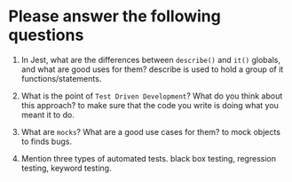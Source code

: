 # Please answer the following questions

1.  In Jest, what are the differences between `describe()` and `it()` globals, and what are good uses for them?
    describe is used to hold a group of it functions/statements.

2.  What is the point of `Test Driven Development`? What do you think about this approach?
    to make sure that the code you write is doing what you meant it to do. 

3.  What are `mocks`? What are a good use cases for them?
    to mock objects to finds bugs. 

4.  Mention three types of automated tests.
    black box testing, regression testing, keyword testing.
    